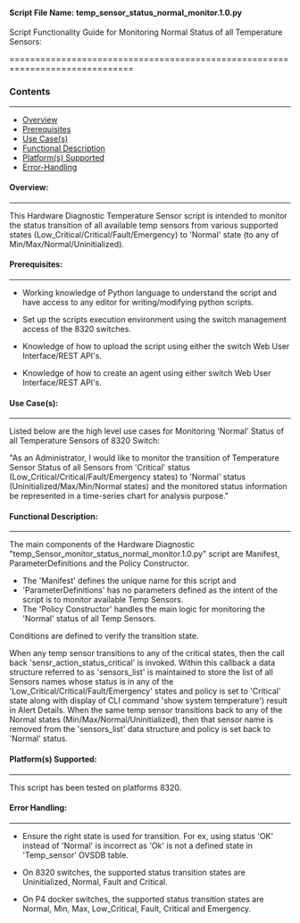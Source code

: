 #### Script File Name: temp\_sensor\_status\_normal\_monitor.1.0.py

Script Functionality Guide for Monitoring Normal Status of all
Temperature Sensors:

==============================================================================

### Contents
------------------------------------------------------------------------------
- [Overview](#Overview)
- [Prerequisites](#Prerequisites)
- [Use Case(s)](#Use_Case)
- [Functional Description](#Functional_Description)
- [Platform(s) Supported](#Platforms_Supported)
- [Error-Handling](#Error-Handling)

<a id='Overview'></a>
#### Overview:

------------------------------------------------------------------------------

This Hardware Diagnostic Temperature Sensor script is intended to monitor the 
status transition of all available temp sensors from various supported states
(Low\_Critical/Critical/Fault/Emergency) to 'Normal' state 
(to any of Min/Max/Normal/Uninitialized).

<a id='Prerequisites'></a>
#### Prerequisites:
------------------------------------------------------------------------------

- Working knowledge of Python language to understand the script and have 
access to any editor for writing/modifying python scripts.

- Set up the scripts execution environment using the switch management access 
of the 8320 switches.

- Knowledge of how to upload the script using either the switch Web User 
Interface/REST API's.

- Knowledge of how to create an agent using either switch Web User 
Interface/REST API's.

<a id='Use_Case'/></a>
#### Use Case(s):

------------------------------------------------------------------------------

Listed below are the high level use cases for Monitoring 'Normal' Status
of all Temperature Sensors of 8320 Switch:

"As an Administrator, I would like to monitor the transition of
Temperature Sensor Status of all Sensors from 'Critical' status
(Low\_Critical/Critical/Fault/Emergency states) to 'Normal' status
(Uninitialized/Max/Min/Normal states) and the monitored status
information be represented in a time-series chart for analysis purpose."

<a id='Functional_Description'/></a>
#### Functional Description:

------------------------------------------------------------------------------

The main components of the Hardware Diagnostic
"temp\_Sensor\_monitor\_status\_normal\_monitor.1.0.py" script are
Manifest, ParameterDefinitions and the Policy Constructor.

- The 'Manifest' defines the unique name for this script and
- 'ParameterDefinitions' has no parameters defined as the intent of the
script is to monitor available Temp Sensors.
- The 'Policy Constructor' handles the main logic for monitoring the
'Normal' status of all Temp Sensors.

Conditions are defined to verify the transition state.

When any temp sensor transitions to any of the critical states, then the
call back 'sensr\_action\_status\_critical' is invoked. Within this
callback a data structure referred to as 'sensors\_list' is maintained
to store the list of all Sensors names whose status is in any of the
'Low\_Critical/Critical/Fault/Emergency' states and policy is set to
'Critical' state along with display of CLI command 'show system
temperature') result in Alert Details. When the same temp sensor
transitions back to any of the Normal states
(Min/Max/Normal/Uninitialized), then that sensor name is removed from
the 'sensors\_list' data structure and policy is set back to 'Normal'
status.

<a id='Platforms_Supported'/></a>
#### Platform(s) Supported:

------------------------------------------------------------------------------
This script has been tested on platforms 8320.

<a id='Error-Handling'/></a>
#### Error Handling:

------------------------------------------------------------------------------

- Ensure the right state is used for transition. For ex, using status
'OK' instead of 'Normal' is incorrect as 'Ok' is not a defined state in 
'Temp\_sensor' OVSDB table.

- On 8320 switches, the supported status transition states are
Uninitialized, Normal, Fault and Critical.

- On P4 docker switches, the supported status transition states are
Normal, Min, Max, Low\_Critical, Fault, Critical and Emergency.